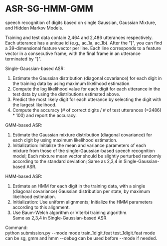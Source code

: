 # ASR-SG-HMM-GMM
speech recognition of digits based on single Gaussian, Gaussian Mixture, and Hidden Markov Models.  

Training and test data contain 2,464 and 2,486 utterances respectively.  
Each utterance has a unique id (e.g., ac_1a, ac_1b). After the "[", you can find a 39-dimensional feature vector per line. Each line
corresponds to a feature vector in a consecutive frame, with the final frame in an utterance terminated by "]".  
  
Single-Gaussian-based ASR:
1. Estimate the Gaussian distribution (diagonal covariance) for each digit in the training data by using maximum likelihood estimation.  
2. Compute the log likelihood value for each digit for each utterance in the test data by using the distributions estimated above.  
3. Predict the most likely digit for each utterance by selecting the digit with the largest likelihood.  
4. Compute the accuracy (# of correct digits / # of test utterances (=2486) * 100) and report the accuracy.  
  
GMM-based ASR:  
1. Estimate the Gaussian mixture distribution (diagonal covariance) for each digit by using maximum likelihood estimation.  
2. Initialization: Initialize the mean and variance parameters of each mixture from those of the single-Gaussian-based speech recognition model; Each mixture mean vector should be slightly perturbed randomly according to the standard deviation;
Same as 2,3,4 in Single-Gaussian-based ASR. 

HMM-based ASR:  
1. Estimate an HMM for each digit in the training data, with a single (diagonal covariance) Gaussian distribution per state, by maximum likelihood estimation.  
2. Initialization: Use uniform alignments; Initialize the HMM parameters according to this alignment.  
3. Use Baum-Welch algorithm or Viterbi training algorithm.  
Same as 2,3,4 in Single-Gaussian-based ASR.  

Command:  
python submission.py --mode mode train_1digit.feat test_1digit.feat
mode can be sg, gmm and hmm
--debug can be used before --mode if needed.

